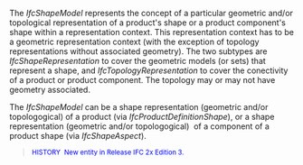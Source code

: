 ﻿The _IfcShapeModel_ represents the concept of a particular geometric and/or topological representation of a product's shape or a product component's shape within a representation context. This representation context has to be a geometric representation context (with the exception of topology representations without associated geometry). The two subtypes are _IfcShapeRepresentation_ to cover the geometric models (or sets) that represent a shape, and _IfcTopologyRepresentation_ to cover the conectivity of a product or product component. The topology may or may not have geometry associated.


The _IfcShapeModel_ can be a shape representation
(geometric and/or topologogical) of a product (via _IfcProductDefinitionShape_),
or a shape representation (geometric and/or topologogical) &nbsp;of
a component of a product shape (via _IfcShapeAspect_).  
> <font color="#0000ff"><small>HISTORY&nbsp;
New entity in
Release IFC 2x Edition 3.</small> </font>
